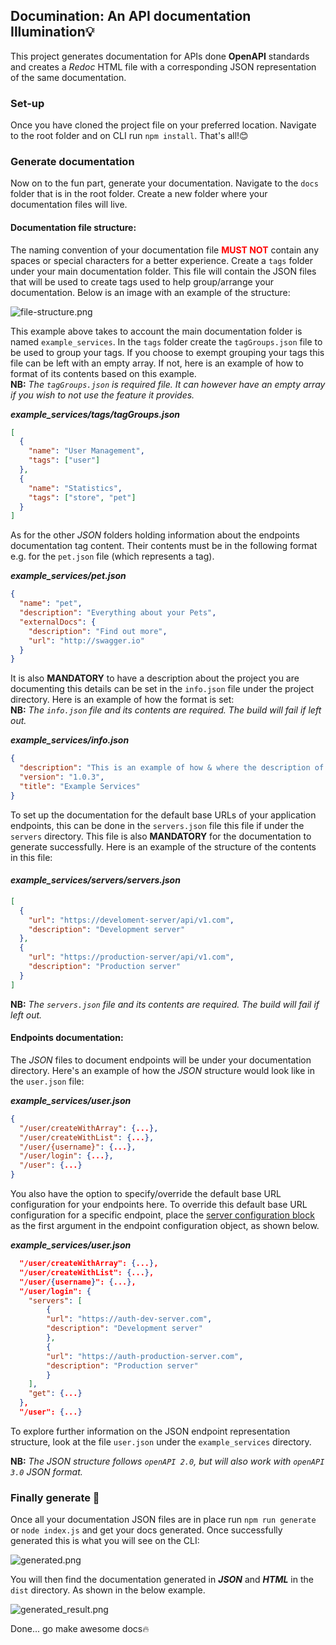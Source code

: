 ## Documination: An API documentation Illumination💡
This project generates documentation for APIs done **OpenAPI** standards and creates a _Redoc_ HTML file
with a corresponding JSON representation of the same documentation.
### Set-up
Once you have cloned the project file on your preferred location. Navigate to the root folder and on 
CLI run `npm install`. That's all!😊

### Generate documentation
Now on to the fun part, generate your documentation. Navigate to the `docs` folder that 
is in the root folder. Create a new folder where your documentation files will live.

#### Documentation file structure:
The naming convention of your documentation file <span style="color:red">**MUST NOT**</span> contain any spaces or special characters for a better experience.
Create a `tags` folder under your main documentation folder. This file will contain the JSON files that will be used to create tags used to help group/arrange 
your documentation. Below is an image with an example of the structure:

![file-structure.png](assets%2Ffile-structure.png)

This example above takes to account the main documentation folder is named `example_services`. In the `tags` folder create the
`tagGroups.json` file to be used to group your tags. If you choose to exempt grouping your tags
this file can be left with an empty array. If not, here is an example of how to format of its contents based on
this example.\
**NB:** _The `tagGroups.json` is required file. It can however have an empty array if you wish to not use the feature it 
provides._

**_example_services/tags/tagGroups.json_**
```json
[
  {
    "name": "User Management",
    "tags": ["user"]
  },
  {
    "name": "Statistics",
    "tags": ["store", "pet"]
  }
]
```
As for the other _JSON_ folders holding information about the endpoints documentation tag content. Their contents must
be in the following format e.g. for the `pet.json` file (which represents a tag).

_**example_services/pet.json**_
```json
{
  "name": "pet",
  "description": "Everything about your Pets",
  "externalDocs": {
    "description": "Find out more",
    "url": "http://swagger.io"
  }
}
```
It is also **MANDATORY** to have a description about the project you are documenting this details can be set in
the `info.json` file under the project directory. Here is an example of how the format is set:\
**NB:** _The `info.json` file and its contents are required. The build will fail if left out._

**_example_services/info.json_**
```json
{
  "description": "This is an example of how & where the description of your application should be put. Use `markdown` format if you want to.",
  "version": "1.0.3",
  "title": "Example Services"
}
```

To set up the documentation for the default base URLs of your application endpoints, this can be done in the `servers.json` file
this file if under the `servers` directory. This file is also **MANDATORY** for the documentation to generate successfully.
Here is an example of the structure of the contents in this file:

#### _**example_services/servers/servers.json**_
```json
[
  {
    "url": "https://develoment-server/api/v1.com",
    "description": "Development server"
  },
  {
    "url": "https://production-server/api/v1.com",
    "description": "Production server"
  }
]
```

**NB:** _The `servers.json` file and its contents are required. The build will fail if left out._
#### Endpoints documentation:
The _JSON_ files to document endpoints will be under your documentation directory.
Here's an example of how the *JSON* structure would look like in the `user.json` file:

**_example_services/user.json_**
```json
{
  "/user/createWithArray": {...},
  "/user/createWithList": {...},
  "/user/{username}": {...},
  "/user/login": {...},
  "/user": {...}
}
```

You also have the option to specify/override the default base URL configuration for your endpoints here.
To override this default base URL configuration for a specific endpoint, place the [server configuration block](#_serversjson_)
as the first argument in the endpoint configuration object, as shown below.

**_example_services/user.json_**
```json
  "/user/createWithArray": {...},
  "/user/createWithList": {...},
  "/user/{username}": {...},
  "/user/login": {
    "servers": [
        {
        "url": "https://auth-dev-server.com",
        "description": "Development server"
        },
        {
        "url": "https://auth-production-server.com",
        "description": "Production server"
        }
    ],
    "get": {...}
  },
  "/user": {...}
```

To explore further information on the JSON endpoint representation structure, look at the 
file `user.json` under the `example_services` directory.

**NB:** _The JSON structure follows `openAPI 2.0`, but will also work with `openAPI 3.0`
JSON format._

### Finally generate 🚀
Once all your documentation JSON files are in place run `npm run generate` or `node index.js` and get your docs 
generated. Once successfully generated this is what you will see on the CLI:

![generated.png](assets%2Fgenerated.png)

You will then find the documentation generated in **_JSON_** and _**HTML**_ in the `dist` directory. As shown in the 
below example.

![generated_result.png](assets%2Fgenerated_result.png)

Done... go make awesome docs🔥

